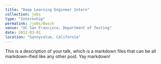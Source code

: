 ```yaml
---
title: "Deep Learning Engineer Intern"
collection: jobs
type: "Internship"
permalink: /jobs/Bosch
venue: "UC San Francisco, Department of Testing"
date: 2012-03-01
location: "Sunnyvalue, California"
---
```


This is a description of your talk, which is a markdown files that can be all markdown-ified like any other post. Yay markdown!
